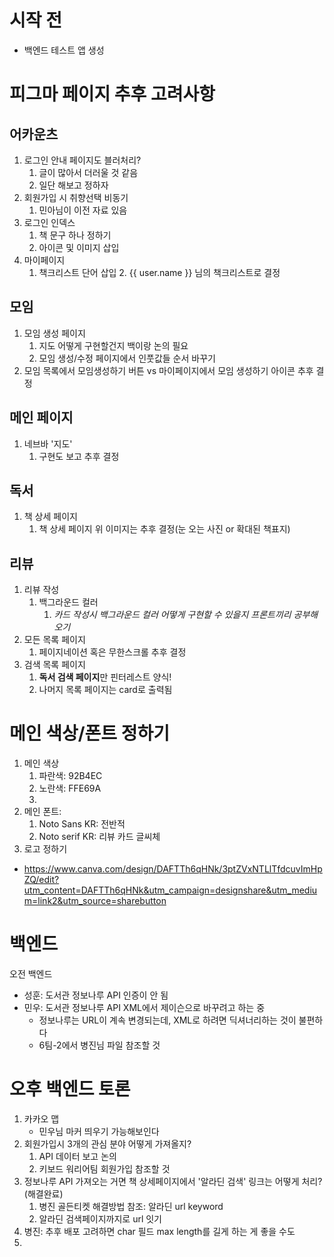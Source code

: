 # 시작 전

- 백엔드 테스트 앱 생성 


# 피그마 페이지 추후 고려사항 

## 어카운츠

1.  로그인 안내 페이지도 블러처리?
	1. 글이 많아서 더러울 것 같음
	2. 일단 해보고 정하자
2. 회원가입 시 취향선택 비동기
	1.  민아님이 이전 자료 있음
3. 로그인 인덱스
	1. 책 문구 하나 정하기
	2. 아이콘 및 이미지 삽입
4. 마이페이지
	1. 책크리스트 단어 삽입
		2. {{ user.name }} 님의 책크리스트로 결정

## 모임

1. 모임 생성 페이지
	1. 지도 어떻게 구현할건지 백이랑 논의 필요
	2. 모임 생성/수정 페이지에서 인풋값들 순서 바꾸기 
2. 모임 목록에서 모임생성하기 버튼 vs 마이페이지에서 모임 생성하기 아이콘 추후 결정 

## 메인 페이지

1. 네브바 '지도'
	1. 구현도 보고 추후 결정

## 독서

1. 책 상세 페이지
	1. 책 상세 페이지 위 이미지는 추후 결정(눈 오는 사진 or 확대된 책표지)

## 리뷰

1. 리뷰 작성
	1. 백그라운드 컬러
		1. *카드 작성시 백그라운드 컬러 어떻게 구현할 수 있을지 프론트끼리 공부해오기*
2. 모든 목록 페이지
	1. 페이지네이션 혹은 무한스크롤 추후 결정 
3. 검색 목록 페이지
	1. **독서 검색 페이지**만 핀터레스트 양식!
	2. 나머지 목록 페이지는 card로 출력됨 

# 메인 색상/폰트 정하기

1. 메인 색상
	1. 파란색: 92B4EC
	2. 노란색: FFE69A
	3. 
2. 메인 폰트: 
	1. Noto Sans KR: 전반적
	2. Noto serif KR: 리뷰 카드 글씨체 
3. 로고 정하기
- https://www.canva.com/design/DAFTTh6qHNk/3ptZVxNTLlTfdcuvImHpZQ/edit?utm_content=DAFTTh6qHNk&utm_campaign=designshare&utm_medium=link2&utm_source=sharebutton

# 백엔드 

오전 백엔드
- 성훈: 도서관 정보나루 API 인증이 안 됨
- 민우: 도서관 정보나루 API XML에서 제이슨으로 바꾸려고 하는 중 
	- 정보나루는 URL이 계속 변경되는데,  XML로 하려면 딕셔너리하는 것이 불편하다
	- 6팀-2에서 병진님 파일 참조할 것


# 오후 백엔드 토론

1. 카카오 맵
	- 민우님 마커 띄우기 가능해보인다
2. 회원가입시 3개의 관심 분야 어떻게 가져올지?
	1. API 데이터 보고 논의
	2. 키보드 워리어팀 회원가입 참조할 것
3. 정보나루 API 가져오는 거면 책 상세페이지에서 '알라딘 검색' 링크는 어떻게 처리? (해결완료)
	1. 병진 골든티켓 해결방법 참조: 알라딘 url keyword
	2. 알라딘 검색페이지까지로 url 잇기
4. 병진: 추후 배포 고려하면 char 필드 max length를 길게 하는 게 좋을 수도
5. 